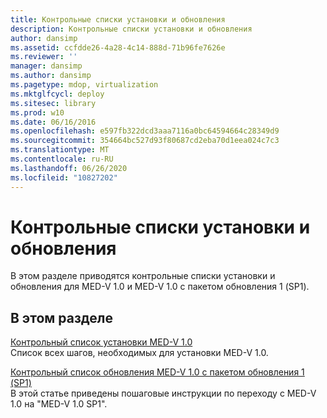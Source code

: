 ```yaml
---
title: Контрольные списки установки и обновления
description: Контрольные списки установки и обновления
author: dansimp
ms.assetid: ccfdde26-4a28-4c14-888d-71b96fe7626e
ms.reviewer: ''
manager: dansimp
ms.author: dansimp
ms.pagetype: mdop, virtualization
ms.mktglfcycl: deploy
ms.sitesec: library
ms.prod: w10
ms.date: 06/16/2016
ms.openlocfilehash: e597fb322dcd3aaa7116a0bc64594664c28349d9
ms.sourcegitcommit: 354664bc527d93f80687cd2eba70d1eea024c7c3
ms.translationtype: MT
ms.contentlocale: ru-RU
ms.lasthandoff: 06/26/2020
ms.locfileid: "10827202"
---
```

# Контрольные списки установки и обновления


В этом разделе приводятся контрольные списки установки и обновления для MED-V 1.0 и MED-V 1.0 с пакетом обновления 1 (SP1).

## В этом разделе


<a href="" id="med-v-1-0-installation-checklist"></a>[Контрольный список установки MED-V 1.0](med-v-10-installation-checklist.md)  
Список всех шагов, необходимых для установки MED-V 1.0.

<a href="" id="med-v-1-0-sp1-upgrade-checklist"></a>[Контрольный список обновления MED-V 1.0 с пакетом обновления 1 (SP1)](med-v-10-sp1-upgrade-checklistmedv-10-sp1.md)  
В этой статье приведены пошаговые инструкции по переходу с MED-V 1.0 на "MED-V 1.0 SP1".

 

 





